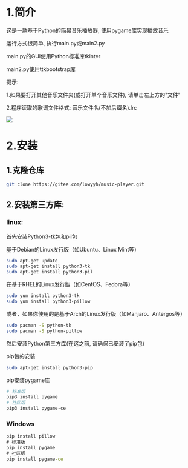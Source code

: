 # 1.简介
这是一款基于Python的简易音乐播放器, 使用pygame库实现播放音乐</p>
<p>运行方式很简单, 执行main.py或main2.py</p>
<p>main.py的GUI使用Python标准库tkinter</p>
<p>main2.py使用ttkbootstrap库</p>
<p>提示: </p>
<p>    1.如果要打开其他音乐文件夹(或打开单个音乐文件), 请单击左上方的"文件"</p>
<p>    2.程序读取的歌词文件格式: 音乐文件名(不加后缀名).lrc</p>
<img src="https://gitee.com/lowyyh/own-images/raw/master/img.png">

# 2.安装
## 1.克隆仓库

```bash
git clone https://gitee.com/lowyyh/music-player.git
```
## 2.安装第三方库:
### linux:
首先安装Python3-tk包和pil包

基于Debian的Linux发行版（如Ubuntu、Linux Mint等）
```bash
sudo apt-get update
sudo apt-get install python3-tk
sudo apt-get install python3-pil
```
在基于RHEL的Linux发行版（如CentOS、Fedora等）
```bash
sudo yum install python3-tk
sudo yum install python3-pillow
```
或者，如果你使用的是基于Arch的Linux发行版（如Manjaro、Antergos等）
```bash
sudo pacman -S python-tk
sudo pacman -S python-pillow
```
然后安装Python第三方库(在这之前, 请确保已安装了pip包)

pip包的安装
```bash
sudo apt-get install python3-pip
```
pip安装pygame库
```bash
# 标准版
pip3 install pygame
# 社区版
pip3 install pygame-ce
```
### Windows
```cmd
pip install pillow
# 标准版
pip install pygame
# 社区版
pip install pygame-ce
```